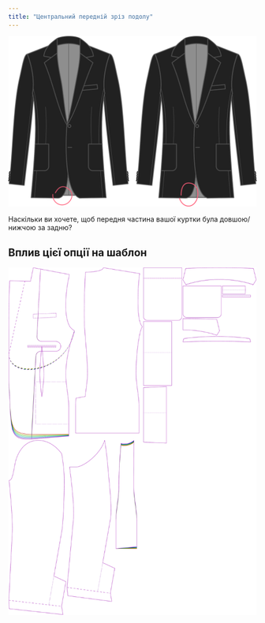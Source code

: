 ```yaml
---
title: "Центральний передній зріз подолу"
---
```


![Центральний передній перепад подолу](centerfronthemdrop.svg)

Наскільки ви хочете, щоб передня частина вашої куртки була довшою/нижчою за задню?

## Вплив цієї опції на шаблон

![На цьому зображенні показано вплив цієї опції шляхом накладання декількох варіантів, які мають різне значення для цієї опції](jaeger_centerfronthemdrop_sample.svg "Вплив цієї опції на шаблон")
